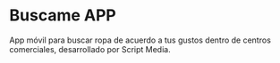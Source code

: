 Buscame APP
==========

App móvil para buscar ropa de acuerdo a tus gustos dentro de centros comerciales, desarrollado por Script Media.

